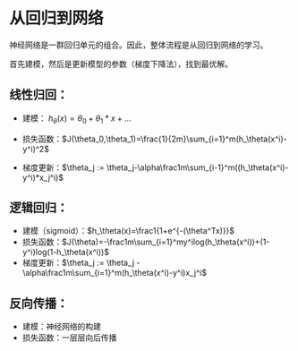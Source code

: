 # 从回归到网络

神经网络是一群回归单元的组合。因此，整体流程是从回归到网络的学习。

首先建模，然后是更新模型的参数（梯度下降法），找到最优解。

## 线性归回：

- 建模： $h_\theta(x) = \theta_0+\theta_1*x + ...$
- 损失函数：$J(\theta_0,\theta_1)=\frac{1}{2m}\sum_{i=1}^m(h_\theta(x^i)-y^i)^2$

- 梯度更新：$\theta_j := \theta_j-\alpha\frac1m\sum_{i-1}^m((h_\theta(x^i)-y^i)*x_j^i)$

## 逻辑回归：

- 建模（sigmoid）：$h_\theta(x)=\frac1{1+e^{-(\theta^Tx)}}$
- 损失函数：$J(\theta)=-\frac1m\sum_{i=1}^my^ilog(h_\theta(x^i))+(1-y^i)log(1-h_\theta(x^i))$
- 梯度更新：$\theta_j := \theta_j - \alpha\frac1m\sum_{i=1}^m(h_\theta(x^i)-y^i)x_j^i$

## 反向传播：

- 建模：神经网络的构建
- 损失函数：一层层向后传播
